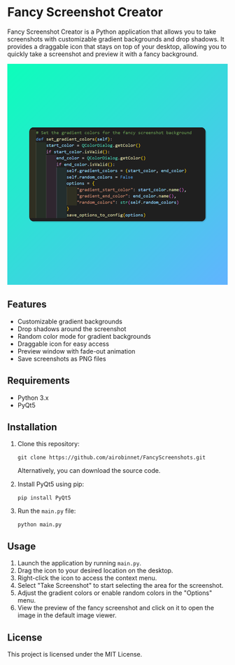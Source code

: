 # Fancy Screenshot Creator

Fancy Screenshot Creator is a Python application that allows you to take screenshots with customizable gradient backgrounds and drop shadows. It provides a draggable icon that stays on top of your desktop, allowing you to quickly take a screenshot and preview it with a fancy background.

![Screenshot](assets/screenshot.png)

## Features

- Customizable gradient backgrounds
- Drop shadows around the screenshot
- Random color mode for gradient backgrounds
- Draggable icon for easy access
- Preview window with fade-out animation
- Save screenshots as PNG files

## Requirements

- Python 3.x
- PyQt5

## Installation

1. Clone this repository:

   ```
   git clone https://github.com/airobinnet/FancyScreenshots.git
   ```

   Alternatively, you can download the source code.

2. Install PyQt5 using pip:

   ```
   pip install PyQt5
   ```

3. Run the `main.py` file:

   ```
   python main.py
   ```

## Usage

1. Launch the application by running `main.py`.
2. Drag the icon to your desired location on the desktop.
3. Right-click the icon to access the context menu.
4. Select "Take Screenshot" to start selecting the area for the screenshot.
5. Adjust the gradient colors or enable random colors in the "Options" menu.
6. View the preview of the fancy screenshot and click on it to open the image in the default image viewer.

## License

This project is licensed under the MIT License.